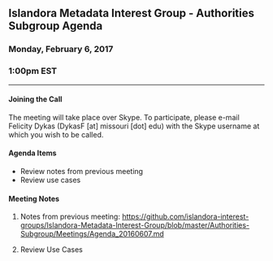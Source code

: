 ## Islandora Metadata Interest Group - Authorities Subgroup Agenda
### Monday, February 6, 2017
### 1:00pm EST
---
#### Joining the Call

The meeting will take place over Skype. To participate, please e-mail Felicity Dykas (DykasF [at] missouri [dot] edu) with the Skype username at which you wish to be called.

#### Agenda Items

* Review notes from previous meeting
* Review use cases

#### Meeting Notes

1. Notes from previous meeting:  https://github.com/islandora-interest-groups/Islandora-Metadata-Interest-Group/blob/master/Authorities-Subgroup/Meetings/Agenda_20160607.md

2. Review Use Cases
